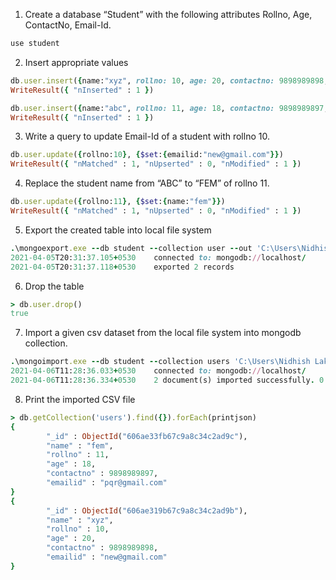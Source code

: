 1. Create a database “Student” with the following attributes  Rollno, Age, ContactNo, Email-Id.
```ruby
use student
```

2. Insert appropriate values
```ruby
db.user.insert({name:"xyz", rollno: 10, age: 20, contactno: 9898989898, emailid: "xyz@gmail.com"})
WriteResult({ "nInserted" : 1 })
```

```ruby
db.user.insert({name:"abc", rollno: 11, age: 18, contactno: 9898989897, emailid: "pqr@gmail.com"})
WriteResult({ "nInserted" : 1 })
```

3. Write a query to update Email-Id of a student with rollno 10.
```ruby
db.user.update({rollno:10}, {$set:{emailid:"new@gmail.com"}})
WriteResult({ "nMatched" : 1, "nUpserted" : 0, "nModified" : 1 })
```

4. Replace the student name from “ABC” to “FEM” of rollno 11.
```ruby
db.user.update({rollno:11}, {$set:{name:"fem"}})
WriteResult({ "nMatched" : 1, "nUpserted" : 0, "nModified" : 1 })
```

5. Export the created table into local file system
```ruby
.\mongoexport.exe --db student --collection user --out 'C:\Users\Nidhish Lakhinana\Desktop\info.csv'
2021-04-05T20:31:37.105+0530    connected to: mongodb://localhost/
2021-04-05T20:31:37.118+0530    exported 2 records
```

6. Drop the table
```ruby
> db.user.drop()
true
```

7. Import a given csv dataset from the local file system into mongodb collection.
```ruby
.\mongoimport.exe --db student --collection users 'C:\Users\Nidhish Lakhinana\Desktop\info.csv'
2021-04-06T11:28:36.033+0530    connected to: mongodb://localhost/
2021-04-06T11:28:36.334+0530    2 document(s) imported successfully. 0 document(s) failed to import.
```

8. Print the imported CSV file
```ruby
> db.getCollection('users').find({}).forEach(printjson)
{
        "_id" : ObjectId("606ae33fb67c9a8c34c2ad9c"),
        "name" : "fem",
        "rollno" : 11,
        "age" : 18,
        "contactno" : 9898989897,
        "emailid" : "pqr@gmail.com"
}
{
        "_id" : ObjectId("606ae319b67c9a8c34c2ad9b"),
        "name" : "xyz",
        "rollno" : 10,
        "age" : 20,
        "contactno" : 9898989898,
        "emailid" : "new@gmail.com"
}
```
